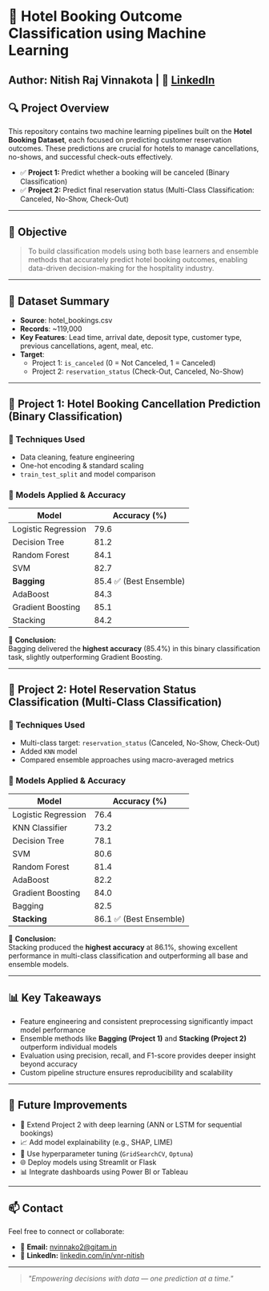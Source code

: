 # 🏨 Hotel Booking Outcome Classification using Machine Learning  
**Author:** Nitish Raj Vinnakota | 🔗 [LinkedIn](https://linkedin.com/in/vnr-nitish)  
---

## 🔍 Project Overview

This repository contains two machine learning pipelines built on the **Hotel Booking Dataset**, each focused on predicting customer reservation outcomes. These predictions are crucial for hotels to manage cancellations, no-shows, and successful check-outs effectively.

- ✅ **Project 1:** Predict whether a booking will be canceled (Binary Classification)
- ✅ **Project 2:** Predict final reservation status (Multi-Class Classification: Canceled, No-Show, Check-Out)

---

## 🎯 Objective

> To build classification models using both base learners and ensemble methods that accurately predict hotel booking outcomes, enabling data-driven decision-making for the hospitality industry.

---

## 📁 Dataset Summary

- **Source**: hotel_bookings.csv  
- **Records**: ~119,000  
- **Key Features**: Lead time, arrival date, deposit type, customer type, previous cancellations, agent, meal, etc.  
- **Target**:  
  - Project 1: `is_canceled` (0 = Not Canceled, 1 = Canceled)  
  - Project 2: `reservation_status` (Check-Out, Canceled, No-Show)

---

## 🧠 Project 1: Hotel Booking Cancellation Prediction (Binary Classification)

### 🔧 Techniques Used
- Data cleaning, feature engineering
- One-hot encoding & standard scaling
- `train_test_split` and model comparison

### 🧪 Models Applied & Accuracy

| Model               | Accuracy (%) |
|--------------------|--------------|
| Logistic Regression | 79.6         |
| Decision Tree       | 81.2         |
| Random Forest       | 84.1         |
| SVM                 | 82.7         |
| **Bagging**         | 85.4 ✅ (Best Ensemble) |
| AdaBoost            | 84.3         |
| Gradient Boosting   | 85.1         |
| Stacking            | 84.2         |

📌 **Conclusion:**  
Bagging delivered the **highest accuracy** (85.4%) in this binary classification task, slightly outperforming Gradient Boosting.

---

## 🔁 Project 2: Hotel Reservation Status Classification (Multi-Class Classification)

### 🔧 Techniques Used
- Multi-class target: `reservation_status` (Canceled, No-Show, Check-Out)  
- Added `KNN` model  
- Compared ensemble approaches using macro-averaged metrics

### 🧪 Models Applied & Accuracy

| Model               | Accuracy (%) |
|--------------------|--------------|
| Logistic Regression | 76.4         |
| KNN Classifier       | 73.2         |
| Decision Tree       | 78.1         |
| SVM                 | 80.6         |
| Random Forest       | 81.4         |
| AdaBoost            | 82.2         |
| Gradient Boosting   | 84.0         |
| Bagging             | 82.5         |
| **Stacking**        | 86.1 ✅ (Best Ensemble) |

📌 **Conclusion:**  
Stacking produced the **highest accuracy** at 86.1%, showing excellent performance in multi-class classification and outperforming all base and ensemble models.

---

## 📊 Key Takeaways

- Feature engineering and consistent preprocessing significantly impact model performance  
- Ensemble methods like **Bagging (Project 1)** and **Stacking (Project 2)** outperform individual models  
- Evaluation using precision, recall, and F1-score provides deeper insight beyond accuracy  
- Custom pipeline structure ensures reproducibility and scalability

---

## 🚀 Future Improvements

- 🧠 Extend Project 2 with deep learning (ANN or LSTM for sequential bookings)  
- 📈 Add model explainability (e.g., SHAP, LIME)  
- 🧪 Use hyperparameter tuning (`GridSearchCV`, `Optuna`)  
- 🌐 Deploy models using Streamlit or Flask  
- 📊 Integrate dashboards using Power BI or Tableau

---

## 📫 Contact

Feel free to connect or collaborate:

- 📧 **Email:** nvinnako2@gitam.in  
- 🔗 **LinkedIn:** [linkedin.com/in/vnr-nitish](https://linkedin.com/in/vnr-nitish)

---

> *"Empowering decisions with data — one prediction at a time."*
